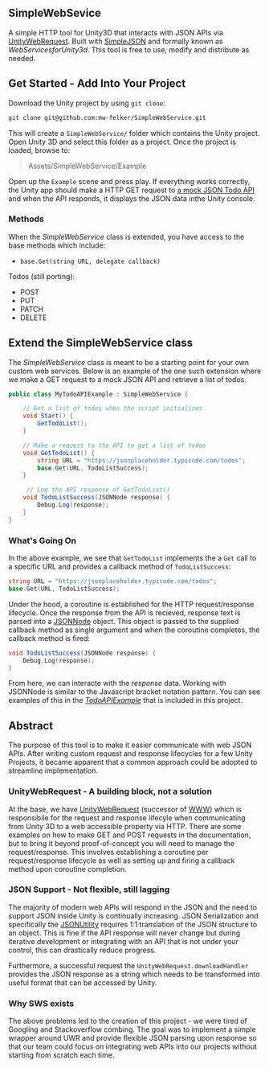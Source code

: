 SimpleWebSevice
---

A simple HTTP tool for Unity3D that interacts with JSON APIs via [UnityWebRequest](https://docs.unity3d.com/ScriptReference/Networking.UnityWebRequest.html). Built with [SimpleJSON](https://github.com/Bunny83/SimpleJSON) and formally known as _WebServicesforUnity3d_. This tool is free to use, modify and distribute as needed.

## Get Started - Add Into Your Project
Download the Unity project by using `git clone`:

```bash
git clone git@github.com:mw-felker/SimpleWebService.git 
```

This will create a `SimpleWebService/` folder which contains the Unity project. Open Unity 3D and select this folder as a project. Once the project is loaded, browse to:

> Assets/SimpleWebService/Example

Open up the `Example` scene and press play. If everything works correctly, the Unity app should make a HTTP GET request to [a mock JSON Todo API](https://jsonplaceholder.typicode.com/) and when the API responds, it displays the JSON data inthe Unity console.

### Methods
When the _SimpleWebService_ class is extended, you have access to the base methods which include:

- `base.Get(string URL, delegate callback)`

Todos (still porting):

  - POST
  - PUT
  - PATCH
  - DELETE

## Extend the SimpleWebService class
The _SimpleWebService_ class is meant to be a starting point for your own custom web services. Below is an example of the one such extension where we make a GET request to a mock JSON API and retrieve a list of todos. 

```C#
public class MyTodoAPIExample : SimpleWebService {

    // Get a list of todos when the script initializes 
    void Start() {
        GetTodoList();
    }

    // Make a request to the API to get a list of todos 
    void GetTodoList() {
        string URL = "https://jsonplaceholder.typicode.com/todos";
        base.Get(URL, TodoListSuccess);
    }

     // Log the API response of GetTodoList()
    void TodoListSuccess(JSONNode response) {
        Debug.Log(response);
    }
}

```
  
### What's Going On
In the above example, we see that `GetTodoList` implements the a `Get` call to a specific URL and provides a callback method of `TodoListSuccess`:

```C#
string URL = "https://jsonplaceholder.typicode.com/todos";
base.Get(URL, TodoListSuccess);
```

Under the hood, a coroutine is established for the HTTP request/response lifecycle. Once the response from the API is recieved, response text is parsed into a [JSONNode](https://github.com/Bunny83/SimpleJSON/blob/master/SimpleJSON.cs#L62) object. This object is passed to the supplied callback method as single argument and when the coroutine completes, the callback method is fired:


```C#
void TodoListSuccess(JSONNode response) {
    Debug.Log(response);
}
```

From here, we can interacte with the _response_ data. Working with JSONNode is similar to the Javascript bracket notation pattern. You can see examples of this in the [_TodoAPIExample_](https://github.com/mw-felker/SimpleWebService/blob/master/TodoAPIExample.cs) that is included in this project.


## Abstract 
The purpose of this tool is to make it easier communicate with web JSON APIs. After writing custom request and response lifecycles for a few Unity Projects, it became apparent that a common approach could be adopted to streamline implementation. 

### UnityWebRequest - A building block, not a solution 
At the base, we have [UnityWebRequest](https://docs.unity3d.com/ScriptReference/Networking.UnityWebRequest.html) (successor of [WWW](https://docs.unity3d.com/ScriptReference/WWW.html)) which is responsibile for the request and response lifecyle when communicating from Unity 3D to a web accessible property via HTTP. There are some examples on how to make GET and POST requests in the documentation, but to bring it beyond proof-of-concept you will need to manage the request/response. This involves establishing a coroutine per request/response lifecycle as well as setting up and firing a callback method upon coroutine completion.

### JSON Support - Not flexible, still lagging 
The majority of modern web APIs will respond in the JSON and the need to support JSON inside Unity is continually increasing. JSON Serialization and specifically the [JSONUtility](https://docs.unity3d.com/ScriptReference/JsonUtility.html) requires 1:1 translation of the JSON structure to an object. This is fine if the API response will never change but during iterative development or integrating with an API that is not under your control, this can drastically reduce progress. 

Furthermore, a successful request the `UnityWebRequest.downloadHandler` provides the JSON response as a string which needs to be transformed into useful format that can be accessed by Unity. 

### Why SWS exists
The above problems led to the creation of this project - we were tired of Googling and Stackoverflow combing. The goal was to implement a simple wrapper around UWR and provide flexible JSON parsing upon response so that our team could focus on integrating web APIs into our projects without starting from scratch each time. 